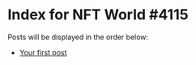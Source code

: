 # Index for NFT World #4115
Posts will be displayed in the order below:

- [Your first post](./001-first.md)

